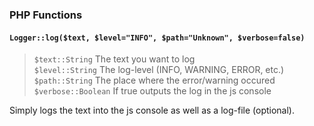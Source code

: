 ### PHP Functions

#### `Logger::log($text, $level="INFO", $path="Unknown", $verbose=false)`
> `$text::String` The text you want to log  
`$level::String` The log-level (INFO, WARNING, ERROR, etc.)  
`$path::String` The place where the error/warning occured  
`$verbose::Boolean` If true outputs the log in the js console

Simply logs the text into the js console as well as a log-file (optional).
